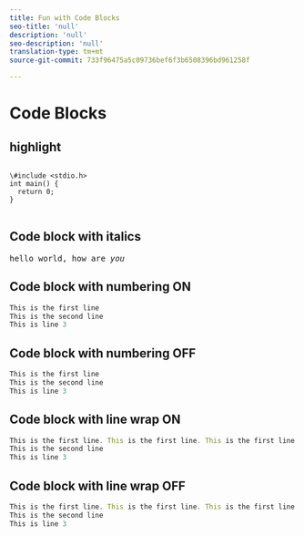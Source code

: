 ```yaml
---
title: Fun with Code Blocks
seo-title: 'null'
description: 'null'
seo-description: 'null'
translation-type: tm+mt
source-git-commit: 733f96475a5c09736bef6f3b6508396bd961258f

---
```



# Code Blocks

## highlight

<pre>
<code>
\#include &lt;stdio.h&gt;
int main() {
  return 0;
}
</code>
</pre>

## Code block with italics

<pre>
hello world, how are <i>you</i>
</pre>

## Code block with numbering ON

```javascript
This is the first line
This is the second line
This is line 3
```

## Code block with numbering OFF

```javascript {line-numbers="no"}
This is the first line
This is the second line
This is line 3
```

## Code block with line wrap ON

```javascript {line-wrap="yes"}
This is the first line. This is the first line. This is the first line. This is the first line. This is the first line. This is the first line. This is the first line. This is the first line. This is the first line. This is the first line. This is the first line. This is the first line. 
This is the second line
This is line 3
```

## Code block with line wrap OFF

```javascript
This is the first line. This is the first line. This is the first line. This is the first line. This is the first line. This is the first line. This is the first line. This is the first line. This is the first line. This is the first line. This is the first line. This is the first line. 
This is the second line
This is line 3
```
